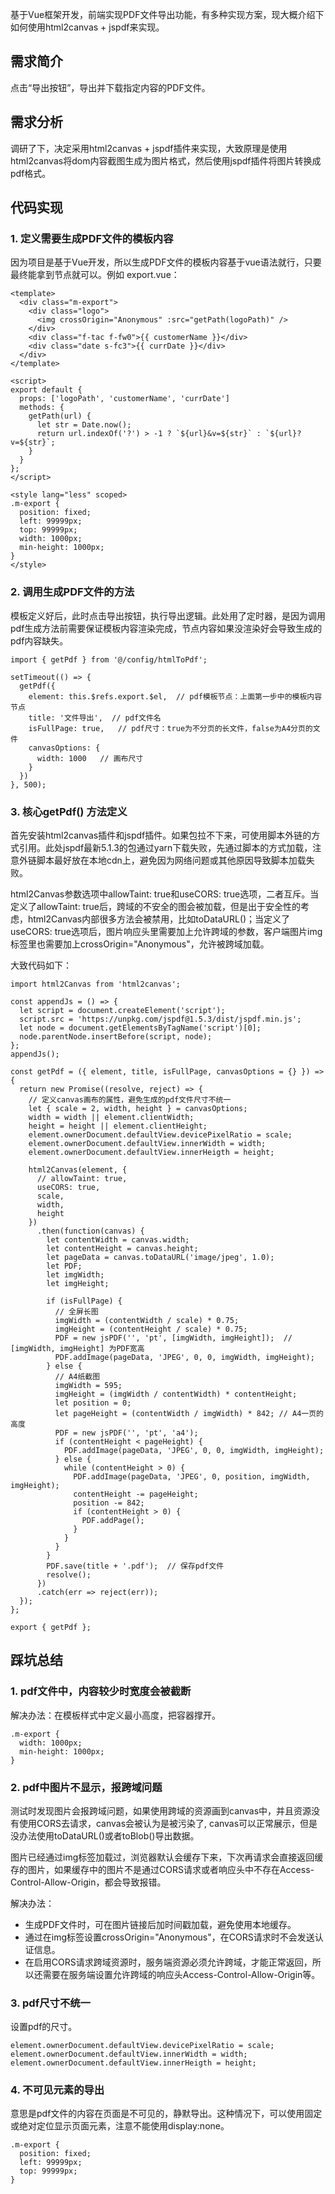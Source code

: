 基于Vue框架开发，前端实现PDF文件导出功能，有多种实现方案，现大概介绍下如何使用html2canvas + jspdf来实现。

## 需求简介

点击“导出按钮”，导出并下载指定内容的PDF文件。

## 需求分析

调研了下，决定采用html2canvas + jspdf插件来实现，大致原理是使用html2canvas将dom内容截图生成为图片格式，然后使用jspdf插件将图片转换成pdf格式。

## 代码实现

### 1. 定义需要生成PDF文件的模板内容

因为项目是基于Vue开发，所以生成PDF文件的模板内容基于vue语法就行，只要最终能拿到节点就可以。例如 export.vue：


```
<template>
  <div class="m-export">
    <div class="logo">
      <img crossOrigin="Anonymous" :src="getPath(logoPath)" />
    </div>
    <div class="f-tac f-fw0">{{ customerName }}</div>
    <div class="date s-fc3">{{ currDate }}</div>
  </div>
</template>

<script>
export default {
  props: ['logoPath', 'customerName', 'currDate']
  methods: {
    getPath(url) {
      let str = Date.now();
      return url.indexOf('?') > -1 ? `${url}&v=${str}` : `${url}?v=${str}`;
    }
  }
};
</script>

<style lang="less" scoped>
.m-export {
  position: fixed;
  left: 99999px;
  top: 99999px;
  width: 1000px;
  min-height: 1000px;
}
</style>
```

### 2. 调用生成PDF文件的方法

模板定义好后，此时点击导出按钮，执行导出逻辑。此处用了定时器，是因为调用pdf生成方法前需要保证模板内容渲染完成，节点内容如果没渲染好会导致生成的pdf内容缺失。

```
import { getPdf } from '@/config/htmlToPdf';

setTimeout(() => {
  getPdf({
    element: this.$refs.export.$el,  // pdf模板节点：上面第一步中的模板内容节点
    title: '文件导出',  // pdf文件名
    isFullPage: true,   // pdf尺寸：true为不分页的长文件，false为A4分页的文件
    canvasOptions: {
      width: 1000   // 画布尺寸
    }
  })
}, 500);
```

### 3. 核心getPdf() 方法定义

首先安装html2canvas插件和jspdf插件。如果包拉不下来，可使用脚本外链的方式引用。此处jspdf最新5.1.3的包通过yarn下载失败，先通过脚本的方式加载，注意外链脚本最好放在本地cdn上，避免因为网络问题或其他原因导致脚本加载失败。

html2Canvas参数选项中allowTaint: true和useCORS: true选项，二者互斥。当定义了allowTaint: true后，跨域的不安全的图会被加载，但是出于安全性的考虑，html2Canvas内部很多方法会被禁用，比如toDataURL()；当定义了useCORS: true选项后，图片响应头里需要加上允许跨域的参数，客户端图片img标签里也需要加上crossOrigin="Anonymous"，允许被跨域加载。

大致代码如下：
```
import html2Canvas from 'html2canvas';

const appendJs = () => {
  let script = document.createElement('script');
  script.src = 'https://unpkg.com/jspdf@1.5.3/dist/jspdf.min.js';
  let node = document.getElementsByTagName('script')[0];
  node.parentNode.insertBefore(script, node);
};
appendJs();

const getPdf = ({ element, title, isFullPage, canvasOptions = {} }) => {
  return new Promise((resolve, reject) => {
    // 定义canvas画布的属性，避免生成的pdf文件尺寸不统一
    let { scale = 2, width, height } = canvasOptions;
    width = width || element.clientWidth;
    height = height || element.clientHeight;
    element.ownerDocument.defaultView.devicePixelRatio = scale;
    element.ownerDocument.defaultView.innerWidth = width;
    element.ownerDocument.defaultView.innerHeigth = height;
    
    html2Canvas(element, {
      // allowTaint: true,
      useCORS: true,
      scale,
      width,
      height
    })
      .then(function(canvas) {
        let contentWidth = canvas.width;
        let contentHeight = canvas.height;
        let pageData = canvas.toDataURL('image/jpeg', 1.0);
        let PDF;
        let imgWidth;
        let imgHeight;

        if (isFullPage) {
          // 全屏长图
          imgWidth = (contentWidth / scale) * 0.75;
          imgHeight = (contentHeight / scale) * 0.75;
          PDF = new jsPDF('', 'pt', [imgWidth, imgHeight]);  // [imgWidth, imgHeight] 为PDF宽高
          PDF.addImage(pageData, 'JPEG', 0, 0, imgWidth, imgHeight);
        } else { 
          // A4纸截图
          imgWidth = 595;
          imgHeight = (imgWidth / contentWidth) * contentHeight;
          let position = 0;
          let pageHeight = (contentWidth / imgWidth) * 842; // A4一页的高度
          PDF = new jsPDF('', 'pt', 'a4');
          if (contentHeight < pageHeight) {
            PDF.addImage(pageData, 'JPEG', 0, 0, imgWidth, imgHeight);
          } else {
            while (contentHeight > 0) {
              PDF.addImage(pageData, 'JPEG', 0, position, imgWidth, imgHeight);
              contentHeight -= pageHeight;
              position -= 842;
              if (contentHeight > 0) {
                PDF.addPage();
              }
            }
          }
        }
        PDF.save(title + '.pdf');  // 保存pdf文件
        resolve();
      })
      .catch(err => reject(err));
  });
};

export { getPdf };
```

## 踩坑总结

### 1. pdf文件中，内容较少时宽度会被截断

解决办法：在模板样式中定义最小高度，把容器撑开。

```
.m-export {
  width: 1000px;
  min-height: 1000px;
}
```

### 2. pdf中图片不显示，报跨域问题

测试时发现图片会报跨域问题，如果使用跨域的资源画到canvas中，并且资源没有使用CORS去请求，canvas会被认为是被污染了, canvas可以正常展示，但是没办法使用toDataURL()或者toBlob()导出数据。

图片已经通过img标签加载过，浏览器默认会缓存下来，下次再请求会直接返回缓存的图片，如果缓存中的图片不是通过CORS请求或者响应头中不存在Access-Control-Allow-Origin，都会导致报错。

解决办法：
- 生成PDF文件时，可在图片链接后加时间戳加载，避免使用本地缓存。
- 通过在img标签设置crossOrigin="Anonymous"，在CORS请求时不会发送认证信息。
- 在启用CORS请求跨域资源时，服务端资源必须允许跨域，才能正常返回，所以还需要在服务端设置允许跨域的响应头Access-Control-Allow-Origin等。

### 3. pdf尺寸不统一

设置pdf的尺寸。

```
element.ownerDocument.defaultView.devicePixelRatio = scale;
element.ownerDocument.defaultView.innerWidth = width;
element.ownerDocument.defaultView.innerHeigth = height;
```

### 4. 不可见元素的导出

意思是pdf文件的内容在页面是不可见的，静默导出。这种情况下，可以使用固定或绝对定位显示页面元素，注意不能使用display:none。

```
.m-export {
  position: fixed;
  left: 99999px;
  top: 99999px;
}
```
